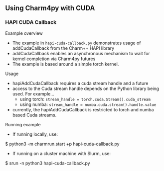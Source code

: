 ## Using Charm4py with CUDA

### HAPI CUDA Callback

Example overview

- The example in `hapi-cuda-callback.py` demonstrates usage of addCudaCallback from the Charm++ HAPI library
- addCudaCallback enables an asynchronous mechanism to wait for kernel completion via Charm4py futures
- The example is based around a simple torch kernel.

Usage

- hapiAddCudaCallback requires a cuda stream handle and a future
- access to the Cuda stream handle depends on the Python library being used. For example...
  - using torch: `stream_handle = torch.cuda.Stream().cuda_stream`
  - using numba: `stream_handle = numba.cuda.stream().handle.value`
- currently, the hapiAddCudaCallback is restricted to torch and numba based Cuda streams.

Running example

- If running locally, use:  

$ python3 -m charmrun.start +p<N> hapi-cuda-callback.py  

- If running on a cluster machine with Slurm, use:  

$ srun -n <N> python3 hapi-cuda-callback.py 
